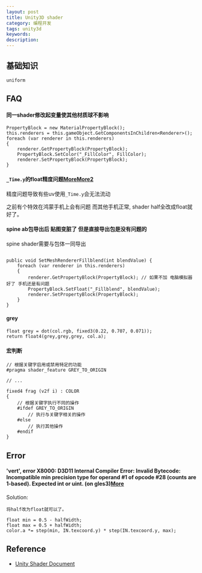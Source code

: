 ```yaml
---
layout: post
title: Unity3D shader
category: 编程开发
tags: unity3d
keywords: 
description: 
---
```



## 基础知识

```
uniform
```

## FAQ

#### 同一shader修改起变量使其他材质球不影响


```
PropertyBlock = new MaterialPropertyBlock();
this.renderers = this.gameObject.GetComponentsInChildren<Renderer>();
foreach (var renderer in this.renderers) 
{
    renderer.GetPropertyBlock(PropertyBlock);
    PropertyBlock.SetColor("_FillColor", FillColor);
    renderer.SetPropertyBlock(PropertyBlock);
}
```

#### `_Time.y`的float精度问题[More](https://zhuanlan.zhihu.com/p/566209058)[More2](https://cloud.tencent.com/developer/article/1978450)

精度问题导致有些uv使用`_Time.y`会无法流动

之前有个特效在鸿蒙手机上会有问题 而其他手机正常, shader half全改成float就好了。

#### spine ab包导出后 贴图变脏了 但是直接导出包是没有问题的

spine shader需要与包体一同导出  

```

public void SetMeshRendererFillblend(int blendValue) {
    foreach (var renderer in this.renderers) 
    {
        renderer.GetPropertyBlock(PropertyBlock); // 如果不加 电脑模拟器好了 手机还是有问题
        PropertyBlock.SetFloat("_Fillblend", blendValue);
        renderer.SetPropertyBlock(PropertyBlock);
    }
}
```

#### grey

```
float grey = dot(col.rgb, fixed3(0.22, 0.707, 0.071));
return float4(grey,grey,grey, col.a);
```

#### 宏判断

```
// 根据关键字启用或禁用特定的功能
#pragma shader_feature GREY_TO_ORIGIN

// ...

fixed4 frag (v2f i) : COLOR
{
    // 根据关键字执行不同的操作
    #ifdef GREY_TO_ORIGIN
        // 执行与关键字相关的操作
    #else
        // 执行其他操作
    #endif
}
```

## Error

####  'vert', error X8000: D3D11 Internal Compiler Error: Invalid Bytecode: Incompatible min precision type for operand #1 of opcode #28 (counts are 1-based). Expected int or uint. (on gles3)[More](https://blog.csdn.net/sinat_25415095/article/details/121416839)

Solution:
```
将half改为float就可以了。

float min = 0.5 - halfWidth;
float max = 0.5 + halfWidth;
color.a *= step(min, IN.texcoord.y) * step(IN.texcoord.y, max);
```

## Reference

* [Unity Shader Document](https://docs.unity3d.com/Packages/com.unity.shadergraph@10.0/manual/Math-Nodes.html)
